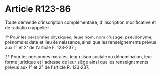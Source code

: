 # Article R123-86

Toute demande d'inscription complémentaire, d'inscription modificative et de radiation rappelle :

1° Pour les personnes physiques, leurs nom, nom d'usage, pseudonyme, prénoms et date et lieu de naissance, ainsi que les renseignements prévus aux 1° et 2° de l'article R. 123-237 ;

2° Pour les personnes morales, leur raison sociale ou dénomination, leur forme juridique et l'adresse de leur siège ainsi que les renseignements prévus aux 1° et 2° de l'article R. 123-237.
